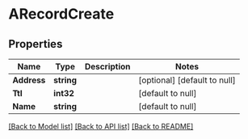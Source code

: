 # ARecordCreate

## Properties
Name | Type | Description | Notes
------------ | ------------- | ------------- | -------------
**Address** | **string** |  | [optional] [default to null]
**Ttl** | **int32** |  | [default to null]
**Name** | **string** |  | [default to null]

[[Back to Model list]](../README.md#documentation-for-models) [[Back to API list]](../README.md#documentation-for-api-endpoints) [[Back to README]](../README.md)


